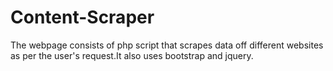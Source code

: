 # Content-Scraper
The webpage consists of php script that scrapes data off different websites as per the user's request.It also uses bootstrap and jquery.
